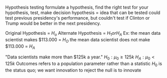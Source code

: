 Hypothesis testing
	formulate a hypothesis, find the right test for your hypothesis, test, make decision
	hypothesis = idea that can be tested
could test previous presidency's performance, but couldn't test if Clinton or Trump would be better in the next presidency.

Original Hypothesis = $H_o$
Alternate Hypothesis = $H_1 or H_A$
Ex:
	the mean data scientist makes $113.000 = $H_O$
	the mean data scientist does not make $113.000 = $H_A$

"Data scientists make more than $125k a year."
	$H_0 : \mu_0 \geq 125k$
	$H_A : \mu_0  < 125k$
		Outcomes refers to a population parameter rather than a statistic
		$H_0$ is the status quo; we want innovation
				to reject the null is to innovate